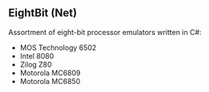 ## EightBit (Net)

Assortment of eight-bit processor emulators written in C#:

  * MOS Technology 6502
  * Intel 8080
  * Zilog Z80
  * Motorola MC6809
  * Motorola MC6850
